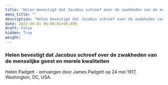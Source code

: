```yaml
---
title: "Helen bevestigt dat Jacobus schreef over de zwakheden van de menselijke geest en morele kwaliteiten"
menu_title: ""
description: "Helen bevestigt dat Jacobus schreef over de zwakheden van de menselijke geest en morele kwaliteiten"
date: 2023-09-01 06:00:01+00:809
draft: False
hidden: True
weight:
---
```

### Helen bevestigt dat Jacobus schreef over de zwakheden van de menselijke geest en morele kwaliteiten

Helen Padgett - ontvangen door James Padgett op 24 mei 1917, Washington, DC, USA.
